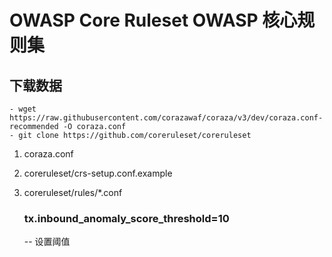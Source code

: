 # OWASP Core Ruleset OWASP 核心规则集
## 下载数据
    - wget https://raw.githubusercontent.com/corazawaf/coraza/v3/dev/coraza.conf-recommended -O coraza.conf
    - git clone https://github.com/coreruleset/coreruleset
1. coraza.conf
2. coreruleset/crs-setup.conf.example
3. coreruleset/rules/*.conf

    ### tx.inbound_anomaly_score_threshold=10
    -- 设置阈值